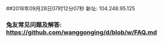 ##2018年09月28日07时12分07秒 新址: 104.248.95.125
### 兔友常见问题及解答: https://github.com/wanggonging/d/blob/w/FAQ.md
